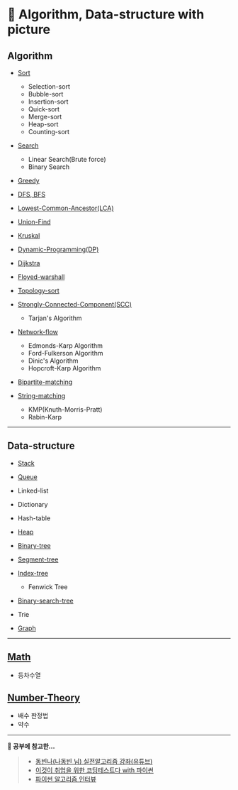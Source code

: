 # 📃 Algorithm, Data-structure with picture

## Algorithm

- [Sort](https://github.com/ryong9rrr/cs_basic/tree/master/Algorithm/Sort)

  - Selection-sort
  - Bubble-sort
  - Insertion-sort
  - Quick-sort
  - Merge-sort
  - Heap-sort
  - Counting-sort

- [Search](https://github.com/ryong9rrr/cs_basic/tree/master/Algorithm/Search)

  - Linear Search(Brute force)
  - Binary Search

- [Greedy](https://github.com/ryong9rrr/cs_basic/tree/master/Algorithm/Greedy)

- [DFS, BFS](https://github.com/ryong9rrr/cs_basic/tree/master/Algorithm/DFS%2C%20BFS)

- [Lowest-Common-Ancestor(LCA)](https://github.com/ryong9rrr/cs_basic/tree/master/Algorithm/LCA)

- [Union-Find](https://github.com/ryong9rrr/cs_basic/tree/master/Algorithm/Union-Find)

- [Kruskal](https://github.com/ryong9rrr/cs_basic/tree/master/Algorithm/Kruskal)

- [Dynamic-Programming(DP)](https://github.com/ryong9rrr/cs_basic/tree/master/Algorithm/DP)

- [Dijkstra](https://github.com/ryong9rrr/cs_basic/tree/master/Algorithm/Dijkstra)

- [Floyed-warshall](https://github.com/ryong9rrr/cs_basic/tree/master/Algorithm/Floyed-warshall)

- [Topology-sort](https://github.com/ryong9rrr/cs_basic/tree/master/Algorithm/Topology-sort)

- [Strongly-Connected-Component(SCC)](https://github.com/ryong9rrr/cs_basic/tree/master/Algorithm/SCC)

  - Tarjan's Algorithm

- [Network-flow](https://github.com/ryong9rrr/cs_basic/tree/master/Algorithm/Network-flow)

  - Edmonds-Karp Algorithm
  - Ford-Fulkerson Algorithm
  - Dinic's Algorithm
  - Hopcroft-Karp Algorithm

- [Bipartite-matching](https://github.com/ryong9rrr/cs_basic/tree/master/Algorithm/Bipartite-matching)

- [String-matching](https://github.com/ryong9rrr/cs_basic/tree/master/Algorithm/String-matching)

  - KMP(Knuth-Morris-Pratt)
  - Rabin-Karp

---

## Data-structure

- [Stack](https://github.com/ryong9rrr/cs_basic/tree/master/Data-structure/Stack)
- [Queue](https://github.com/ryong9rrr/cs_basic/tree/master/Data-structure/Queue)
- Linked-list
- Dictionary
- Hash-table
- [Heap](https://github.com/ryong9rrr/cs_basic/tree/master/Data-structure/Heap)
- [Binary-tree](https://github.com/ryong9rrr/cs_basic/tree/master/Data-structure/Binary-tree)
- [Segment-tree](https://github.com/ryong9rrr/cs_basic/tree/master/Data-structure/Segment-tree)
- [Index-tree](https://github.com/ryong9rrr/cs_basic/tree/master/Data-structure/Index-tree)

  - Fenwick Tree

- [Binary-search-tree](https://github.com/ryong9rrr/cs_basic/tree/master/Data-structure/Graph)
- Trie
- [Graph](https://github.com/ryong9rrr/cs_basic/tree/master/Data-structure/Graph)

---

## [Math](https://github.com/ryong9rrr/cs_basic/tree/master/Math)

- 등차수열

## [Number-Theory](https://github.com/ryong9rrr/cs_basic/tree/master/Number-Theory)

- 배수 판정법
- 약수

---

<strong>💖 공부에 참고한...</strong>

> - [동빈나(나동빈 님) 실전알고리즘 강좌(유튜브)](https://www.youtube.com/watch?v=qQ5iLNjpxSk&list=PLRx0vPvlEmdDHxCvAQS1_6XV4deOwfVrz&index=1)
> - [이것이 취업을 위한 코딩테스트다 with 파이썬](https://www.hanbit.co.kr/store/books/look.php?p_code=B8945183661)
> - [파이썬 알고리즘 인터뷰](http://www.kyobobook.co.kr/product/detailViewKor.laf?mallGb=KOR&ejkGb=KOR&barcode=9791189909178)
